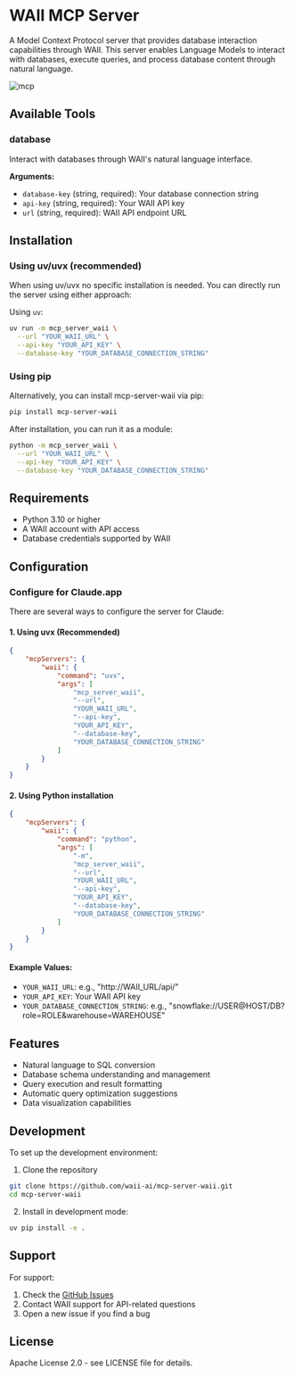 # WAII MCP Server

A Model Context Protocol server that provides database interaction capabilities through WAII. This server enables Language Models to interact with databases, execute queries, and process database content through natural language.

![mcp](https://github.com/user-attachments/assets/f4dde80c-59f5-4f0b-ae47-dd440b900a18)

## Available Tools

### database
Interact with databases through WAII's natural language interface.

**Arguments:**
- `database-key` (string, required): Your database connection string
- `api-key` (string, required): Your WAII API key
- `url` (string, required): WAII API endpoint URL

## Installation

### Using uv/uvx (recommended)
When using uv/uvx no specific installation is needed. You can directly run the server using either approach:

Using `uv`:
```bash
uv run -m mcp_server_waii \
  --url "YOUR_WAII_URL" \
  --api-key "YOUR_API_KEY" \
  --database-key "YOUR_DATABASE_CONNECTION_STRING"
```

### Using pip
Alternatively, you can install mcp-server-waii via pip:

```bash
pip install mcp-server-waii
```

After installation, you can run it as a module:
```bash
python -m mcp_server_waii \
  --url "YOUR_WAII_URL" \
  --api-key "YOUR_API_KEY" \
  --database-key "YOUR_DATABASE_CONNECTION_STRING"
```

## Requirements

- Python 3.10 or higher
- A WAII account with API access
- Database credentials supported by WAII

## Configuration

### Configure for Claude.app

There are several ways to configure the server for Claude:

#### 1. Using uvx (Recommended)
```json
{
    "mcpServers": {
        "waii": {
            "command": "uvx",
            "args": [
                "mcp_server_waii",
                "--url",
                "YOUR_WAII_URL",
                "--api-key",
                "YOUR_API_KEY",
                "--database-key",
                "YOUR_DATABASE_CONNECTION_STRING"
            ]
        }
    }
}
```

#### 2. Using Python installation
```json
{
    "mcpServers": {
        "waii": {
            "command": "python",
            "args": [
                "-m",
                "mcp_server_waii",
                "--url",
                "YOUR_WAII_URL",
                "--api-key",
                "YOUR_API_KEY",
                "--database-key",
                "YOUR_DATABASE_CONNECTION_STRING"
            ]
        }
    }
}
```

#### Example Values:
- `YOUR_WAII_URL`: e.g., "http://WAII_URL/api/"
- `YOUR_API_KEY`: Your WAII API key
- `YOUR_DATABASE_CONNECTION_STRING`: e.g., "snowflake://USER@HOST/DB?role=ROLE&warehouse=WAREHOUSE"

## Features

- Natural language to SQL conversion
- Database schema understanding and management
- Query execution and result formatting
- Automatic query optimization suggestions
- Data visualization capabilities

## Development

To set up the development environment:

1. Clone the repository
```bash
git clone https://github.com/waii-ai/mcp-server-waii.git
cd mcp-server-waii
```

2. Install in development mode:
```bash
uv pip install -e .
```

## Support

For support:
1. Check the [GitHub Issues](https://github.com/waii-ai/mcp-server-waii/issues)
2. Contact WAII support for API-related questions
3. Open a new issue if you find a bug

## License

Apache License 2.0 - see LICENSE file for details. 
